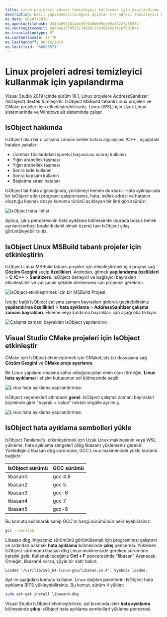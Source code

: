 ```yaml
---
title: Linux projeleri adresi temizleyici kullanmak için yapılandırma
description: Nasıl yapılandırılacağını açıklar C++ adresi temizleyici kullanmak için Visual Studio'da Linux projeleri.
ms.date: 06/07/2019
ms.openlocfilehash: 2415e8971614de35f046b699ce99c3822faf9372
ms.sourcegitcommit: 8adabe177d557c74566c13145196c11cef5d10d4
ms.translationtype: MT
ms.contentlocale: tr-TR
ms.lasthandoff: 06/10/2019
ms.locfileid: "66823571"
---
```

# <a name="configure-linux-projects-to-use-address-sanitizer"></a>Linux projeleri adresi temizleyici kullanmak için yapılandırma

Visual Studio 2019 içinde sürüm 16.1, Linux projelere AddressSanitizer (IsObject) destek tümleşiktir. IsObject MSBuild tabanlı Linux projeleri ve CMake projeleri için etkinleştirebilirsiniz. Linux (WSL) için Uzak Linux sistemlerinde ve Windows alt sisteminde çalışır.

## <a name="about-asan"></a>IsObject hakkında

IsObject olan bir c çalışma zamanı bellek hatası algılayıcısı /C++ , aşağıdaki hataları yakalar:

- Ücretsiz (Sallantıdaki işaretçi başvurusu sonra) kullanın
- Yığın arabellek taşması
- Yığın arabellek taşması
- Sonra iade kullanın
- Sonra kapsam kullanın
- Başlatma sırası hataları

IsObject bir hata algıladığında, yürütmeyi hemen durdurur. Hata ayıklayıcıda bir IsObject etkin programı çalıştırırsanız, hata, bellek adresi ve hatanın oluştuğu kaynak dosya konumu türünü açıklayan bir ileti görürsünüz:

   ![IsObject hata iletisi](media/asan-error.png)

Ayrıca, çıkış penceresinin hata ayıklama bölmesinde (burada bozuk bellek ayrılan/serbest bırakıldı dahil olmak üzere) tam IsObject çıkış görüntüleyebilirsiniz.

## <a name="enable-asan-for-msbuild-based-linux-projects"></a>IsObject Linux MSBuild tabanlı projeler için etkinleştirin

IsObject Linux MSBuild tabanlı projeler için etkinleştirmek için projeyi sağ **Çözüm Gezgini** seçip **özellikleri**. Ardından, gitmek **yapılandırma özellikleri** > **C /C++**  > **Sanitizers**. IsObject derleyici ve bağlayıcı bayrakları etkinleştirilir ve çalışacak şekilde derlenmesi için projenizi gerektirir.

![IsObject etkinleştirmek için bir MSBuild Projesi](media/msbuild-asan-prop-page.png)

İsteğe bağlı IsObject çalışma zamanı bayrakları giderek geçirebilirsiniz **yapılandırma özellikleri** > **hata ayıklama** > **AddressSanitizer çalışma zamanı bayrakları**. Ekleme veya kaldırma bayrakları için aşağı oka tıklayın.

![Çalışma zamanı bayrakları IsObject yapılandırın](media/msbuild-asan-runtime-flags.png)

## <a name="enable-asan-for-visual-studio-cmake-projects"></a>Visual Studio CMake projeleri için IsObject etkinleştir

CMake için IsObject etkinleştirmek için CMakeLists.txt dosyasına sağ **Çözüm Gezgini** ve **CMake proje ayarlarını**.

Bir Linux yapılandırmasına sahip olduğunuzdan emin olun (örneğin, **Linux hata ayıklama**) iletişim kutusunun sol bölmesinde seçili:

![Linux hata ayıklama yapılandırması](media/linux-debug-configuration.png)

IsObject seçenekleri altındadır **genel**. IsObject çalışma zamanı bayrakları biçiminde girin "bayrak = value" noktalı virgülle ayrılmış.

![Linux hata ayıklama yapılandırması](media/cmake-settings-asan-options.png)

## <a name="install-the-asan-debug-symbols"></a>IsObject hata ayıklama sembolleri yükle

IsObject Tanılama'yı etkinleştirmek için Uzak Linux makinesinin veya WSL yükleme, hata ayıklama simgeleri (dbg libasan) yüklemeniz gerekir. Yüklediğiniz libasan dbg sürümüne, GCC Linux makinenizde yüklü sürümü bağlıdır:

|**IsObject sürümü**|**GCC sürümü**|
| --- | --- |
|libasan0|gcc 4.8|
|libasan2|gcc 5|
|libasan3|gcc-6|
|libasan4|gcc 7|
|libasan5|gcc-8|

Bu komutu kullanarak sahip GCC'ın hangi sürümünün belirleyebilirsiniz:

```bash
gcc --version
```

Libasan dbg ihtiyacınız sürümünü görüntülemek için programınızı çalıştırın ve ardından bakmak **hata ayıklama** bölmesinde **çıkış** penceresi. Yüklenen IsObject sürümünü libasan dbg Linux makinenizde gereken sürümüne karşılık gelir. Kullanabileceğiniz **Ctrl + F** penceresinde "libasan" Aranacak. Örneğin, libasan4 varsa, şöyle bir satır bakın:

```Output
Loaded '/usr/lib/x86_64-linux-gnu/libasan.so.4'. Symbols loaded.
```

Apt ile aşağıdaki komutu kullanın. Linux dağıtım paketlerini IsObject hata ayıklama BITS yükleyebilirsiniz. Bu komut, sürüm 4 yükler:

```bash
sudo apt-get install libasan4-dbg
```

Visual Studio IsObject etkinleştirilirse, üst kısmında ister **hata ayıklama** bölmesinde **çıkış** IsObject hata ayıklama sembolleri yükleme penceresi.
